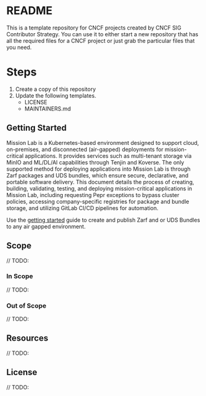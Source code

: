 # README

This is a template repository for CNCF projects created by CNCF SIG Contributor Strategy. You can use it to either start a new repository that has all the required files for a CNCF project or just grab the particular files that you need.

# Steps
1. Create a copy of this repository
2. Update the following templates.
   - LICENSE
   - MAINTAINERS.md
 
## Getting Started
Mission Lab is a Kubernetes-based environment designed to support cloud, on-premises, and disconnected (air-gapped) deployments for mission-critical applications. It provides services such as multi-tenant storage via MinIO and ML/DL/AI capabilities through Tenjin and Koverse. The only supported method for deploying applications into Mission Lab is through Zarf packages and UDS bundles, which ensure secure, declarative, and portable software delivery. This document details the process of creating, building, validating, testing, and deploying mission-critical applications in Mission Lab, including requesting Pepr exceptions to bypass cluster policies, accessing company-specific registries for package and bundle storage, and utilizing GitLab CI/CD pipelines for automation.

Use the [getting started](docs/GETTING_STARTED.md) guide to create and publish Zarf and or UDS Bundles to any air gapped environment.

## Scope
// TODO:
### In Scope
// TODO:
### Out of Scope
// TODO:
## Resources
// TODO:
## License
// TODO:
